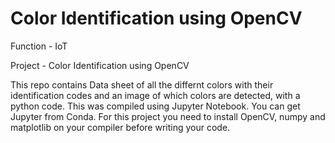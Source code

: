 # Color Identification using OpenCV

Function - IoT

Project - Color Identification using OpenCV

This repo contains Data sheet of all the differnt colors with their identification codes
and an image of which colors are detected, with a python code. This was compiled using Jupyter Notebook.
You can get Jupyter from Conda. For this project you need to install OpenCV, numpy and matplotlib on your compiler before writing your code.
